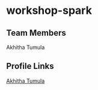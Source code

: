 # workshop-spark
## Team Members 
Akhitha Tumula



## Profile Links 
[Akhitha Tumula](https://github.com/thumula-akhitha)

